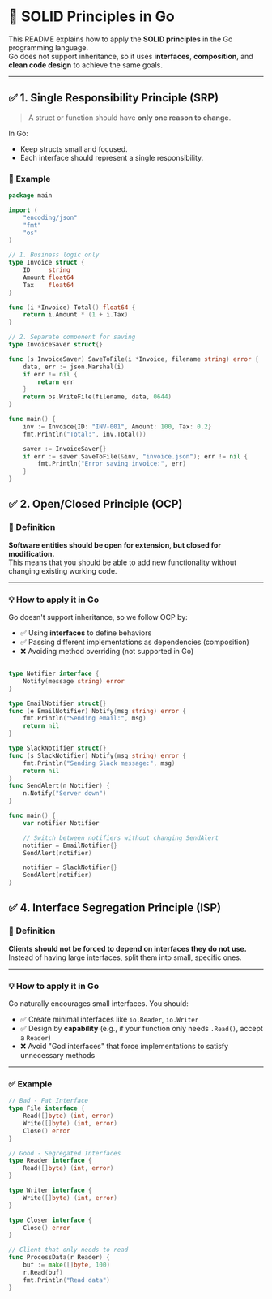 # 🧱 SOLID Principles in Go

This README explains how to apply the **SOLID principles** in the Go programming language.  
Go does not support inheritance, so it uses **interfaces**, **composition**, and **clean code design** to achieve the same goals.

---

## ✅ 1. Single Responsibility Principle (SRP)

> A struct or function should have **only one reason to change**.

In Go:
- Keep structs small and focused.
- Each interface should represent a single responsibility.

### 🧪 Example

```go
package main

import (
	"encoding/json"
	"fmt"
	"os"
)

// 1. Business logic only
type Invoice struct {
	ID     string
	Amount float64
	Tax    float64
}

func (i *Invoice) Total() float64 {
	return i.Amount * (1 + i.Tax)
}

// 2. Separate component for saving
type InvoiceSaver struct{}

func (s InvoiceSaver) SaveToFile(i *Invoice, filename string) error {
	data, err := json.Marshal(i)
	if err != nil {
		return err
	}
	return os.WriteFile(filename, data, 0644)
}

func main() {
	inv := Invoice{ID: "INV-001", Amount: 100, Tax: 0.2}
	fmt.Println("Total:", inv.Total())

	saver := InvoiceSaver{}
	if err := saver.SaveToFile(&inv, "invoice.json"); err != nil {
		fmt.Println("Error saving invoice:", err)
	}
}
```
## ✅ 2. Open/Closed Principle (OCP)

### 📖 Definition
**Software entities should be open for extension, but closed for modification.**  
This means that you should be able to add new functionality without changing existing working code.

---

### 💡 How to apply it in Go

Go doesn't support inheritance, so we follow OCP by:
- ✅ Using **interfaces** to define behaviors
- ✅ Passing different implementations as dependencies (composition)
- ❌ Avoiding method overriding (not supported in Go)

```go

type Notifier interface {
	Notify(message string) error
}

type EmailNotifier struct{}
func (e EmailNotifier) Notify(msg string) error {
	fmt.Println("Sending email:", msg)
	return nil
}

type SlackNotifier struct{}
func (s SlackNotifier) Notify(msg string) error {
	fmt.Println("Sending Slack message:", msg)
	return nil
}
func SendAlert(n Notifier) {
	n.Notify("Server down")
}

func main() {
	var notifier Notifier

	// Switch between notifiers without changing SendAlert
	notifier = EmailNotifier{}
	SendAlert(notifier)

	notifier = SlackNotifier{}
	SendAlert(notifier)
}
```
## ✅ 4. Interface Segregation Principle (ISP)

### 📖 Definition
**Clients should not be forced to depend on interfaces they do not use.**  
Instead of having large interfaces, split them into small, specific ones.

---

### 💡 How to apply it in Go

Go naturally encourages small interfaces. You should:
- ✅ Create minimal interfaces like `io.Reader`, `io.Writer`
- ✅ Design by **capability** (e.g., if your function only needs `.Read()`, accept a `Reader`)
- ❌ Avoid "God interfaces" that force implementations to satisfy unnecessary methods

---

### ✅ Example

```go
// Bad - Fat Interface
type File interface {
	Read([]byte) (int, error)
	Write([]byte) (int, error)
	Close() error
}

// Good - Segregated Interfaces
type Reader interface {
	Read([]byte) (int, error)
}

type Writer interface {
	Write([]byte) (int, error)
}

type Closer interface {
	Close() error
}

// Client that only needs to read
func ProcessData(r Reader) {
	buf := make([]byte, 100)
	r.Read(buf)
	fmt.Println("Read data")
}
```



